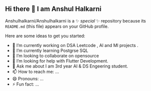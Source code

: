 ## Hi there 👋 I am Anshul Halkarni


Anshulhalkarni/Anshulhalkarni is a ✨ _special_ ✨ repository because its `README.md` (this file) appears on your GitHub profile.

Here are some ideas to get you started:

- 🔭 I’m currently working on DSA Leetcode , Al and Ml projects .
- 🌱 I’m currently learning Postgrse SQL
- 👯 I’m looking to collaborate on opensource
- 🤔 I’m looking for help with Flutter Development.
- 💬 Ask me about I am 3rd year AI & DS Engeering student.
- 📫 How to reach me: ...
- 😄 Pronouns: ...
- ⚡ Fun fact: ...

